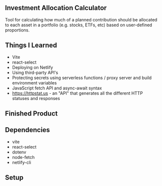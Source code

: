 ## Investment Allocation Calculator
Tool for calculating how much of a planned contribution should be allocated to each asset in a portfolio (e.g. stocks, ETFs, etc) based on user-defined proportions.  

## Things I Learned
* Vite
* react-select
* Deploying on Netlify
* Using third-party API's
* Protecting secrets using serverless functions / proxy server and build environment variables
* JavaScript fetch API and async-await syntax
* https://httpstat.us - an "API" that generates all the different HTTP statuses and responses

## Finished Product  
## Dependencies
* vite
* react-select
* dotenv
* node-fetch
* netlify-cli  

## Setup
